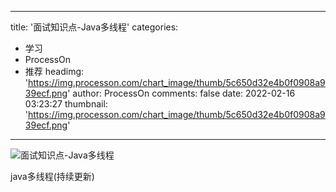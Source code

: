
---
title: '面试知识点-Java多线程'
categories: 
 - 学习
 - ProcessOn
 - 推荐
headimg: 'https://img.processon.com/chart_image/thumb/5c650d32e4b0f0908a939ecf.png'
author: ProcessOn
comments: false
date: 2022-02-16 03:23:27
thumbnail: 'https://img.processon.com/chart_image/thumb/5c650d32e4b0f0908a939ecf.png'
---

<div>   
<img class="thumb" alt="面试知识点-Java多线程" src="https://img.processon.com/chart_image/thumb/5c650d32e4b0f0908a939ecf.png" referrerpolicy="no-referrer">
<p>java多线程(持续更新)</p>  
</div>
            